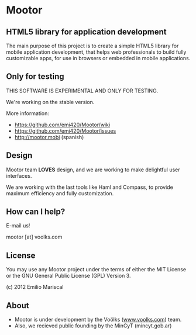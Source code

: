 # Mootor

## HTML5 library for application development

The main purpose of this project is to create a simple HTML5 library for mobile application development, that helps web professionals to build fully customizable apps, for use in browsers or embedded in mobile applications.

## Only for testing

THIS SOFTWARE IS EXPERIMENTAL AND ONLY FOR TESTING.

We're working on the stable version.

More information:

* https://github.com/emi420/Mootor/wiki
* https://github.com/emi420/Mootor/issues
* http://mootor.mobi (spanish)

## Design

Mootor team **LOVES** design, and we are working to make delightful user interfaces. 

We are working with the last tools like Haml and Compass, to provide maximum 
efficiency and fully customization.

## How can I help?

E-mail us!

mootor [at] voolks.com

## License

You may use any Mootor project under the terms of either the MIT License or the GNU General Public License (GPL) Version 3.

(c) 2012 Emilio Mariscal

## About

* Mootor is under development by the Voölks (www.voolks.com) team.
* Also, we recieved public founding by the MinCyT (mincyt.gob.ar)
